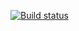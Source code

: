 [![Build status](https://ci.appveyor.com/api/projects/status/rc7vqmou30nb07t8?svg=true)](https://ci.appveyor.com/project/Grdp6086/aqavishnuakovdz2)
